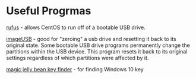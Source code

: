 # Useful Progrmas

[rufus](https://rufus.akeo.ie) - allows CentOS to run off of a bootable USB drive.

[imageUSB](http://www.osforensics.com/tools/write-usb-images.html) - good for "zeroing" a usb drive and resetting it back to its original state. Some bootable USB drive programs permanently change the partitions within the USB device. This program resets it back to its original settings regardless of which partitions were affected by it.

[magic jelly bean key finder](https://www.magicaljellybean.com/) - for finding Windows 10 key
